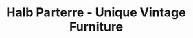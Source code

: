 ---
title: "Halb Parterre - Unique Vintage Furniture"
url: /graz/halb-parterre-unique-vintage-furniture/
shop: Möbel
---